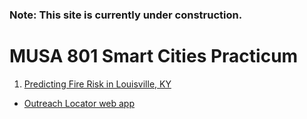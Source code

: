 ### Note: This site is currently under construction.

# MUSA 801 Smart Cities Practicum
1. [Predicting Fire Risk in Louisville, KY](https://mayutanaka.github.io/outreach-locator/predicting-fire-risk)
* [Outreach Locator web app](https://mayutanaka.github.io/outreach-locator)
